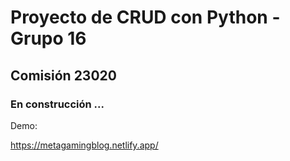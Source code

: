 # Proyecto de CRUD con Python - Grupo 16

## Comisión 23020

### En construcción ...

Demo:

https://metagamingblog.netlify.app/
